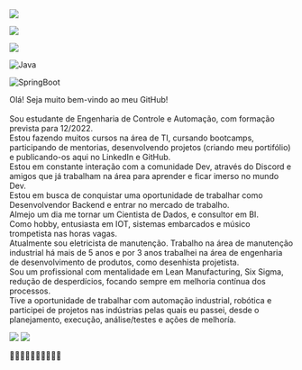 
<a href="https://github.com/eliezermoraesss" alt="github" target="_blank">
  
<img src="https://img.shields.io/badge/GitHub-000000?&style=flat-square&logo=GitHub&logoColor=white">
</a><br> 

[<img src="https://img.shields.io/badge/linkedin-%230077B5.svg?&style=for-the-badge&logo=linkedin&logoColor=white" />](https://www.linkedin.com/in/eliezer-moraes-silva-80b68010b/)

<a href="https://wa.me/5519981374137" alt="WhatsApp" target="_blank">

<img src="https://img.shields.io/badge/-WhatsApp-25d366?style=flat-square&labelColor=25d366&logo=whatsapp&logoColor=white&link=https://wa.me/5519981374137"/>

</a>

![Java](https://img.shields.io/badge/-Java-333333?style=flat&logo=Java&logoColor=007396)

![SpringBoot](https://img.shields.io/badge/-Spring%20Boot-333333?style=flat&logo=spring-boot)

Olá! Seja muito bem-vindo ao meu GitHub! <br><br>
Sou estudante de Engenharia de Controle e Automação, com formação prevista para 12/2022. <br>
Estou fazendo muitos cursos na área de TI, cursando bootcamps, participando de mentorias, desenvolvendo projetos (criando meu portifólio) e publicando-os aqui no LinkedIn e GitHub. <br>
Estou em constante interação com a comunidade Dev, através do Discord e amigos que já trabalham na área para aprender e ficar imerso no mundo Dev. <br>
Estou em busca de conquistar uma oportunidade de trabalhar como Desenvolvendor Backend e entrar no mercado de trabalho. <br>
Almejo um dia me tornar um Cientista de Dados, e consultor em BI. <br>
Como hobby, entusiasta em IOT, sistemas embarcados e músico trompetista nas horas vagas. <br>
Atualmente sou eletricista de manutenção. Trabalho na área de manutenção industrial há mais de 5 anos e por 3 anos trabalhei na área de engenharia de desenvolvimento de produtos, como desenhista projetista. <br>
Sou um profissional com mentalidade em Lean Manufacturing, Six Sigma, redução de desperdícios, focando sempre em melhoria contínua dos processos. <br>
Tive a oportunidade de trabalhar com automação industrial, robótica e participei de projetos nas indústrias pelas quais eu passei, desde o planejamento, execução, análise/testes e ações de melhoría.

<img src="https://github-readme-stats.vercel.app/api?username=eliezermoraesss&show_icons=true&theme=tokyonight"/>

<img src="https://github-readme-stats-eight-theta.vercel.app/api/top-langs/?username=eliezermoraesss&layout=compact&langs_count=8&theme=tokyonight&include_all_commits=true&count_private=true"/>

🔵🔵🔵🔵🔵🔵🔵🔵🔵🔵



